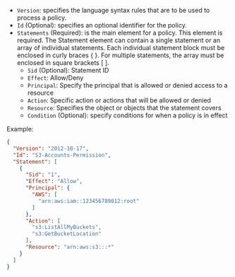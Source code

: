 - `Version`: specifies the language syntax rules that are to be used to process a policy.
- `Id` (Optional): specifies an optional identifier for the policy.
- `Statements` (Required): is the main element for a policy. This element is required. The Statement element can contain a single statement or an array of individual statements. Each individual statement block must be enclosed in curly braces { }. For multiple statements, the array must be enclosed in square brackets [ ].
  - `Sid` (Optional): Statement ID
  - `Effect`: Allow/Deny
  - `Principal`: Specify the principal that is allowed or denied access to a resource
  - `Action`: Specific action or actions that will be allowed or denied
  - `Resource`: Specifies the object or objects that the statement covers
  - `Condition` (Optional): specify conditions for when a policy is in effect

Example:
```json
{
  "Version": "2012-10-17",
  "Id": "S3-Accounts-Permission",
  "Statement": [
    {
      "Sid": "1",
      "Effect": "Allow",
      "Principal": {
        "AWS": [
          "arn:aws:iam::123456789012:root"
        ]
      },
      "Action": [
        "s3:ListAllMyBuckets",
        "s3:GetBucketLocation"
      ],
      "Resource": "arn:aws:s3:::*"
    }
  ]
}
```
